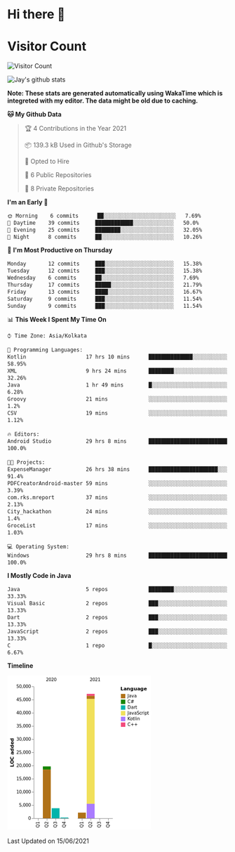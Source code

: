 # Hi there 👋 

# Visitor Count
![Visitor Count](https://profile-counter.glitch.me/jay-buddhdev/count.svg)

![Jay's github stats](https://github-readme-stats.vercel.app/api?username=jay-buddhdev&show_icons=true&theme=chartreuse-dark)

**Note: These stats are generated automatically using WakaTime which is integreted with my editor. The data might be old due to caching.**

<!--START_SECTION:waka-->
**🐱 My Github Data** 

> 🏆 4 Contributions in the Year 2021
 > 
> 📦 139.3 kB Used in Github's Storage 
 > 
> 💼 Opted to Hire
 > 
> 📜 6 Public Repositories 
 > 
> 🔑 8 Private Repositories  
 > 
**I'm an Early 🐤** 

```text
🌞 Morning    6 commits      ██░░░░░░░░░░░░░░░░░░░░░░░   7.69% 
🌆 Daytime    39 commits     ████████████░░░░░░░░░░░░░   50.0% 
🌃 Evening    25 commits     ████████░░░░░░░░░░░░░░░░░   32.05% 
🌙 Night      8 commits      ██░░░░░░░░░░░░░░░░░░░░░░░   10.26%

```
📅 **I'm Most Productive on Thursday** 

```text
Monday       12 commits     ███░░░░░░░░░░░░░░░░░░░░░░   15.38% 
Tuesday      12 commits     ███░░░░░░░░░░░░░░░░░░░░░░   15.38% 
Wednesday    6 commits      ██░░░░░░░░░░░░░░░░░░░░░░░   7.69% 
Thursday     17 commits     █████░░░░░░░░░░░░░░░░░░░░   21.79% 
Friday       13 commits     ████░░░░░░░░░░░░░░░░░░░░░   16.67% 
Saturday     9 commits      ███░░░░░░░░░░░░░░░░░░░░░░   11.54% 
Sunday       9 commits      ███░░░░░░░░░░░░░░░░░░░░░░   11.54%

```


📊 **This Week I Spent My Time On** 

```text
⌚︎ Time Zone: Asia/Kolkata

💬 Programming Languages: 
Kotlin                   17 hrs 10 mins      ██████████████░░░░░░░░░░░   58.95% 
XML                      9 hrs 24 mins       ████████░░░░░░░░░░░░░░░░░   32.26% 
Java                     1 hr 49 mins        █░░░░░░░░░░░░░░░░░░░░░░░░   6.28% 
Groovy                   21 mins             ░░░░░░░░░░░░░░░░░░░░░░░░░   1.2% 
CSV                      19 mins             ░░░░░░░░░░░░░░░░░░░░░░░░░   1.12%

🔥 Editors: 
Android Studio           29 hrs 8 mins       █████████████████████████   100.0%

🐱‍💻 Projects: 
ExpenseManager           26 hrs 38 mins      ██████████████████████░░░   91.4% 
PDFCreatorAndroid-master 59 mins             ░░░░░░░░░░░░░░░░░░░░░░░░░   3.39% 
com.rks.mreport          37 mins             ░░░░░░░░░░░░░░░░░░░░░░░░░   2.13% 
City_hackathon           24 mins             ░░░░░░░░░░░░░░░░░░░░░░░░░   1.4% 
GroceList                17 mins             ░░░░░░░░░░░░░░░░░░░░░░░░░   1.03%

💻 Operating System: 
Windows                  29 hrs 8 mins       █████████████████████████   100.0%

```

**I Mostly Code in Java** 

```text
Java                     5 repos             ████████░░░░░░░░░░░░░░░░░   33.33% 
Visual Basic             2 repos             ███░░░░░░░░░░░░░░░░░░░░░░   13.33% 
Dart                     2 repos             ███░░░░░░░░░░░░░░░░░░░░░░   13.33% 
JavaScript               2 repos             ███░░░░░░░░░░░░░░░░░░░░░░   13.33% 
C                        1 repo              █░░░░░░░░░░░░░░░░░░░░░░░░   6.67%

```


**Timeline**

![Chart not found](https://raw.githubusercontent.com/jay-buddhdev/jay-buddhdev/master/charts/bar_graph.png) 


 Last Updated on 15/06/2021
<!--END_SECTION:waka-->


